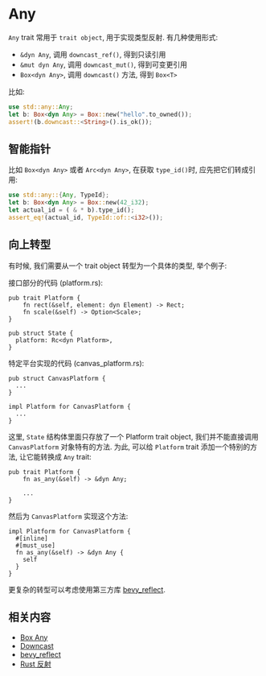 # Any

`Any` trait 常用于 `trait object`, 用于实现类型反射.
有几种使用形式:

- `&dyn Any`, 调用 `downcast_ref()`, 得到只读引用
- `&mut dyn Any`, 调用 `downcast_mut()`, 得到可变更引用
- `Box<dyn Any>`, 调用 `downcast()` 方法, 得到 `Box<T>`

比如:

```rust
use std::any::Any;
let b: Box<dyn Any> = Box::new("hello".to_owned());
assert!(b.downcast::<String>().is_ok());
```

## 智能指针

比如 `Box<dyn Any>` 或者 `Arc<dyn Any>`, 在获取 `type_id()`时, 应先把它们转成引用:

```rust
use std::any::{Any, TypeId};
let b: Box<dyn Any> = Box::new(42_i32);
let actual_id = ( & * b).type_id();
assert_eq!(actual_id, TypeId::of::<i32>());
```

## 向上转型

有时候, 我们需要从一个 trait object 转型为一个具体的类型, 举个例子:

接口部分的代码 (platform.rs):

```rust, not_run
pub trait Platform {
    fn rect(&self, element: dyn Element) -> Rect;
    fn scale(&self) -> Option<Scale>;
}

pub struct State {
  platform: Rc<dyn Platform>,
}
```

特定平台实现的代码 (canvas_platform.rs):

```rust, not_run
pub struct CanvasPlatform {
  ...
}

impl Platform for CanvasPlatform {
  ...
}
```

这里, `State` 结构体里面只存放了一个 Platform trait object, 我们并不能直接调用 `CanvasPlatform`
对象特有的方法. 为此, 可以给 `Platform` trait 添加一个特别的方法, 让它能转换成 `Any` trait:

```rust, not_run
pub trait Platform {
    fn as_any(&self) -> &dyn Any;

    ...
}
```

然后为 `CanvasPlatform` 实现这个方法:

```rust, not_run
impl Platform for CanvasPlatform {
  #[inline]
  #[must_use]
  fn as_any(&self) -> &dyn Any {
    self
  }
}
```

更复杂的转型可以考虑使用第三方库 [bevy_reflect](https://docs.rs/bevy_reflect/latest/bevy_reflect/).

## 相关内容

- [Box Any](../smart-pointers/box/box-of-dyn-any.md)
- [Downcast](https://ysantos.com/blog/downcast-rust)
- [bevy_reflect](https://docs.rs/bevy_reflect/latest/bevy_reflect/)
- [Rust 反射](https://zhuanlan.zhihu.com/p/615577638)